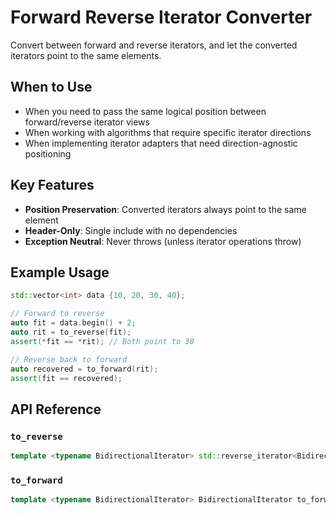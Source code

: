 # Forward Reverse Iterator Converter

Convert between forward and reverse iterators, and let the converted iterators point to the same elements.

## When to Use

- When you need to pass the same logical position between forward/reverse iterator views
- When working with algorithms that require specific iterator directions
- When implementing iterator adapters that need direction-agnostic positioning

## Key Features

- **Position Preservation**: Converted iterators always point to the same element
- **Header-Only**: Single include with no dependencies
- **Exception Neutral**: Never throws (unless iterator operations throw)

## Example Usage

```cpp
std::vector<int> data {10, 20, 30, 40};

// Forward to reverse
auto fit = data.begin() + 2;
auto rit = to_reverse(fit);
assert(*fit == *rit); // Both point to 30

// Reverse back to forward
auto recovered = to_forward(rit);
assert(fit == recovered);
```

## API Reference

### `to_reverse`

```cpp
template <typename BidirectionalIterator> std::reverse_iterator<BidirectionalIterator> to_reverse(BidirectionalIterator it)
```

### `to_forward`

```cpp
template <typename BidirectionalIterator> BidirectionalIterator to_forward(std::reverse_iterator<BidirectionalIterator> rit)
```